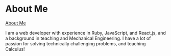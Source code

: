 # About Me

[About Me](http://dannyou.pro/)

I am a web developer with experience in Ruby, JavaScript, and React.js, and a background in teaching and Mechanical Engineering. I have a lot of passion for solving technically challenging problems, and teaching Calculus!
